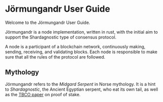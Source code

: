 # Jörmungandr User Guide

Welcome to the Jörmungandr User Guide.

Jörmungandr is a node implementation, written in rust, with the
initial aim to support the Shardagnostic type of consensus protocol.

A node is a participant of a blockchain network, continuously making,
sending, receiving, and validating blocks. Each node is responsible
to make sure that all the rules of the protocol are followed.

## Mythology

Jörmungandr refers to the _Midgard Serpent_ in Norse mythology. It is a hint to
_Shardagnostic_, the Ancient Egyptian serpent, who eat its own tail, as well as the
[TBCO paper](https://eprint.iacr.org/2016/889.pdf) on proof of stake.
